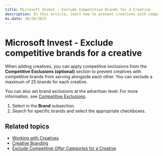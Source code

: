 ```yaml
---
title: Microsoft Invest - Exclude Competitive Brands for a Creative
description: In this article, learn how to prevent creatives with competitive brands from serving alongside each other by applying competitive exclusions.
ms.date: 10/28/2023
---
```


# Microsoft Invest - Exclude competitive brands for a creative

When adding creatives, you can apply competitive exclusions from the **Competitive Exclusions (optional)** section to prevent creatives with competitive brands from serving alongside each other. You can exclude a maximum of 25 brands for each creative.

You can also set brand exclusions at the advertiser level. For more information, see [Competitive Exclusions](competitive-exclusions.md).

1. Select in the **Brand** subsection.
1. Search for specific brands and select the appropriate checkboxes.

## Related topics

- [Working with Creatives](working-with-creatives.md)
- [Creative Branding](creative-branding.md)
- [Exclude Competitive Offer Categories for a Creative](exclude-competitive-offer-categories-for-a-creative.md)
